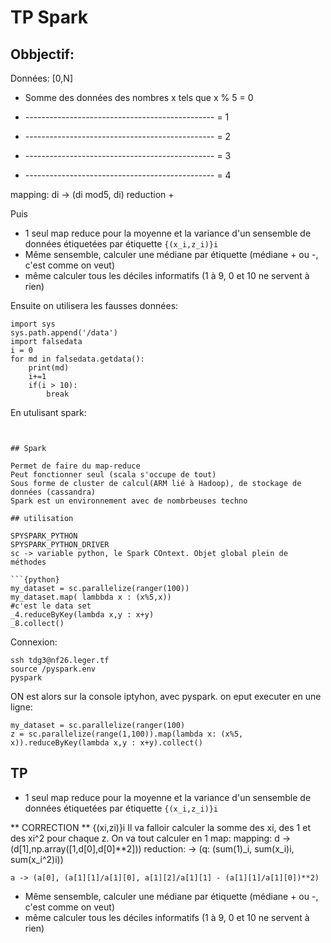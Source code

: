 # TP Spark

## Obbjectif:
Données: [0,N]

- Somme des données des nombres x tels que x % 5 = 0

- ----------------------------------------------- = 1

- ----------------------------------------------- = 2

- ----------------------------------------------- = 3

- ----------------------------------------------- = 4

mapping: di -> (di mod5, di)
reduction +


Puis
-  1 seul map reduce pour la moyenne et la variance d'un sensemble de données étiquetées par étiquette `{(x_i,z_i)}i`
-  Même sensemble, calculer une médiane par étiquette (médiane + ou -, c'est comme on veut)
-  même calculer tous les déciles informatifs (1 à 9, 0 et 10 ne servent à rien)

Ensuite on utilisera les fausses données:
```{python}
import sys
sys.path.append('/data')
import falsedata
i = 0
for md in falsedata.getdata():
    print(md)
    i+=1
    if(i > 10):
        break
```

En utulisant spark:

```{python}


## Spark

Permet de faire du map-reduce
Peut fonctionner seul (scala s'occupe de tout)
Sous forme de cluster de calcul(ARM lié à Hadoop), de stockage de données (cassandra)
Spark est un environnement avec de nombrbeuses techno

## utilisation

SPYSPARK_PYTHON
SPYSPARK_PYTHON_DRIVER
sc -> variable python, le Spark COntext. Objet global plein de méthodes

```{python}
my_dataset = sc.parallelize(ranger(100))
my_dataset.map( lambbda x : (x%5,x)) 
#c'est le data set
_4.reduceByKey(lambda x,y : x+y)
_8.collect()

```


Connexion: 
```{bash}
ssh tdg3@nf26.leger.tf
source /pyspark.env
pyspark
```

ON est alors sur la console iptyhon, avec pyspark. on eput executer en une ligne:

```{python}
my_dataset = sc.parallelize(ranger(100)
z = sc.parallelize(range(1,100)).map(lambda x: (x%5, x)).reduceByKey(lambda x,y : x+y).collect()

```

## TP

-  1 seul map reduce pour la moyenne et la variance d'un sensemble de données étiquetées par étiquette `{(x_i,z_i)}i`

** CORRECTION **
{(xi,zi)}i
Il va falloir calculer la somme des xi, des 1 et des xi^2 pour chaque z.
On va tout calculer en 1 map:
mapping: d -> (d[1],np.array([1,d[0],d[0]**2]))
reduction: -> (q: (sum(1)_i, sum(x_i)i, sum(x_i^2)i))

```{python}
a -> (a[0], (a[1][1]/a[1][0], a[1][2]/a[1][1] - (a[1][1]/a[1][0])**2)

```

-  Même sensemble, calculer une médiane par étiquette (médiane + ou -, c'est comme on veut)
-  même calculer tous les déciles informatifs (1 à 9, 0 et 10 ne servent à rien)
